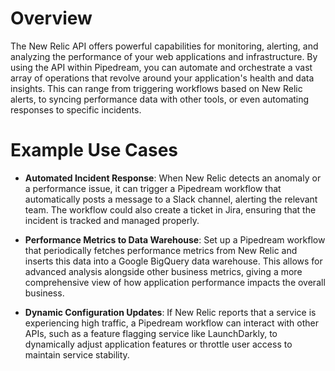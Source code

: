 # Overview

The New Relic API offers powerful capabilities for monitoring, alerting, and analyzing the performance of your web applications and infrastructure. By using the API within Pipedream, you can automate and orchestrate a vast array of operations that revolve around your application's health and data insights. This can range from triggering workflows based on New Relic alerts, to syncing performance data with other tools, or even automating responses to specific incidents.

# Example Use Cases

- **Automated Incident Response**: When New Relic detects an anomaly or a performance issue, it can trigger a Pipedream workflow that automatically posts a message to a Slack channel, alerting the relevant team. The workflow could also create a ticket in Jira, ensuring that the incident is tracked and managed properly.

- **Performance Metrics to Data Warehouse**: Set up a Pipedream workflow that periodically fetches performance metrics from New Relic and inserts this data into a Google BigQuery data warehouse. This allows for advanced analysis alongside other business metrics, giving a more comprehensive view of how application performance impacts the overall business.

- **Dynamic Configuration Updates**: If New Relic reports that a service is experiencing high traffic, a Pipedream workflow can interact with other APIs, such as a feature flagging service like LaunchDarkly, to dynamically adjust application features or throttle user access to maintain service stability.
